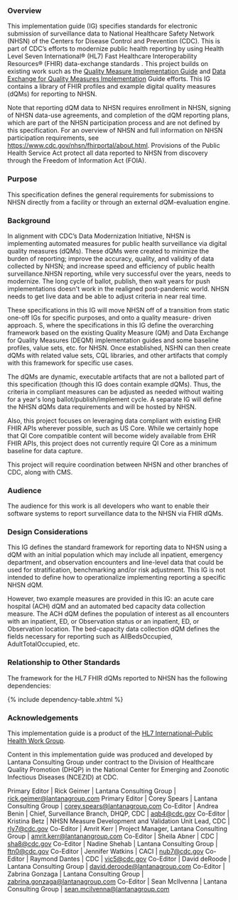 ### Overview

This implementation guide (IG) specifies standards for electronic submission of surveillance data to National Healthcare Safety Network (NHSN) of the Centers for Disease Control and Prevention (CDC). This is part of CDC’s efforts to modernize public health reporting by using Health Level Seven International® (HL7) Fast Healthcare Interoperability Resources® (FHIR) data-exchange standards . This project builds on existing work such as the [Quality Measure Implementation Guide]({{site.data.fhir.ver.cqmf}}) and [Data Exchange for Quality Measures Implementation]({{site.data.fhir.ver.deqm}}) Guide efforts. This IG contains a library of FHIR profiles and example digital quality measures (dQMs) for reporting to NHSN. 

Note that reporting dQM data to NHSN requires enrollment in NHSN, signing of NHSN data-use agreements, and completion of the dQM reporting plans, which are part of the NHSN participation process and are not defined by this specification. For an overview of NHSN and full information on NHSN participation requirements, see https://www.cdc.gov/nhsn/fhirportal/about.html.  Provisions of the Public Health Service Act protect all data reported to NHSN from discovery through the Freedom of Information Act (FOIA).

### Purpose ###

This specification defines the general requirements for submissions to NHSN directly from a facility or through an external dQM-evaluation engine. 

### Background ###

In alignment with CDC’s Data Modernization Initiative, NHSN is implementing automated measures for public health surveillance via digital quality measures (dQMs). These dQMs were created to minimize the burden of reporting; improve the accuracy, quality, and validity of data collected by NHSN; and increase speed and efficiency of public health surveillance.NHSN reporting, while very successful over the years, needs to modernize. The long cycle of ballot, publish, then wait years for push implementations doesn't work in the realigned post-pandemic world. NHSN needs to get live data and be able to adjust criteria in near real time. 

These specifications in this IG will move NHSN off of a transition from static one-off IGs for specific purposes, and onto a quality measure- driven approach. S, where the specifications in this IG define the overarching framework based on the existing Quality Measure (QM) and Data Exchange for Quality Measures (DEQM) implementation guides and some baseline profiles, value sets, etc. for NHSN. Once established, NSHN can then create dQMs with related value sets, CQL libraries, and other artifacts that comply with this framework for specific use cases. 

The dQMs are dynamic, executable artifacts that are not a balloted part of this specification (though this IG does contain example dQMs). Thus, the criteria in compliant measures can be adjusted as needed without waiting for a year's long ballot/publish/implement cycle. A separate IG will define the NHSN dQMs data requirements and will be hosted by NHSN.

Also, this project focuses on leveraging data compliant with existing EHR FHIR APIs wherever possible, such as US Core. While we certainly hope that QI Core compatible content will become widely available from EHR FHIR APIs, this project does not currently require QI Core as a minimum baseline for data capture. 

This project will require coordination between NHSN and other branches of CDC, along with CMS.

### Audience ###

The audience for this work is all developers who want to enable their software systems to report surveillance data to the NHSN via FHIR dQMs. 

### Design Considerations ###

This IG defines the standard framework for reporting data to NHSN using a dQM with an initial population which may include all inpatient, emergency department, and observation encounters and line-level data that could be used for stratification, benchmarking and/or risk adjustment. This IG is not intended to define how to operationalize implementing reporting a specific NHSN dQM.  

However, two example measures are provided in this IG: an acute care hospital (ACH) dQM and an automated bed capacity data collection measure. The ACH dQM defines the population of interest as all encounters with an inpatient, ED, or Observation status or an inpatient, ED, or Observation location. The bed-capacity data collection dQM defines the fields necessary for reporting such as AllBedsOccupied, AdultTotalOccupied, etc.

### Relationship to Other Standards ###

The framework for the HL7 FHIR dQMs reported to NHSN has the following dependencies: 

{% include dependency-table.xhtml %}

### Acknowledgements ###

This implementation guide is a product of the [HL7 International–Public Health Work Group](http://www.hl7.org/Special/committees/pher/).

Content in this implementation guide was produced and developed by Lantana Consulting Group under contract to the Division of Healthcare Quality Promotion (DHQP) in the National Center for Emerging and Zoonotic Infectious Diseases (NCEZID) at CDC.  

Primary Editor | Rick Geimer | Lantana Consulting Group | rick.geimer@lantanagroup.com
Primary Editor | Corey Spears | Lantana Consulting Group | corey.spears@lantanagroup.com
Co-Editor | Andrea Benin | Chief, Surveillance Branch, DHQP, CDC | aqb4@cdc.gov
Co-Editor | Kristina Betz | NHSN Measure Development and Validation Unit Lead, CDC | rly7@cdc.gov
Co-Editor | Amrit Kerr | Project Manager, Lantana Consulting Group | amrit.kerr@lantanangroup.com
Co-Editor | Sheila Abner | CDC | sha8@cdc.gov
Co-Editor | Nadine Shehab | Lantana Consulting Group | ftn0@cdc.gov
Co-Editor | Jennifer Watkins | CACI | nub7@cdc.gov
Co-Editor | Raymond Dantes | CDC | vic5@cdc.gov
Co-Editor | David deRoode | Lantana Consulting Group | david.deroode@lantanagroup.com
Co-Editor | Zabrina Gonzaga | Lantana Consulting Group | zabrina.gonzaga@lantanagroup.com
Co-Editor | Sean McIlvenna | Lantana Consulting Group | sean.mcilvenna@lantanagroup.com



